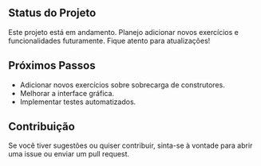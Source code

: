 ## Status do Projeto
Este projeto está em andamento. Planejo adicionar novos exercícios e funcionalidades futuramente. Fique atento para atualizações!

## Próximos Passos
- Adicionar novos exercícios sobre sobrecarga de construtores.
- Melhorar a interface gráfica.
- Implementar testes automatizados.

## Contribuição
Se você tiver sugestões ou quiser contribuir, sinta-se à vontade para abrir uma issue ou enviar um pull request.

